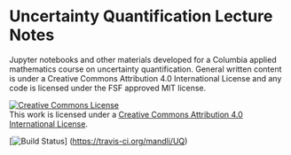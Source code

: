 # Uncertainty Quantification Lecture Notes

Jupyter notebooks and other materials developed for a Columbia applied mathematics course on uncertainty quantification.  General written content is under a Creative Commons Attribution 4.0 International License and any code is licensed under the FSF approved MIT license.

<a rel="license" href="http://creativecommons.org/licenses/by/4.0/"><img alt="Creative Commons License" style="border-width:0" src="https://i.creativecommons.org/l/by/4.0/88x31.png" /></a><br />This work is licensed under a <a rel="license" href="http://creativecommons.org/licenses/by/4.0/">Creative Commons Attribution 4.0 International License</a>.

[![Build Status](https://travis-ci.org/mandli/UQ.svg)]
(https://travis-ci.org/mandli/UQ)
